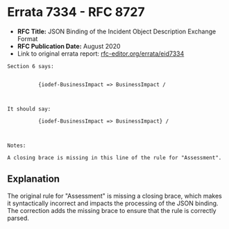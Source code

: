 # Errata 7334 - RFC 8727

- **RFC Title:** JSON Binding of the Incident Object Description Exchange Format
- **RFC Publication Date:** August 2020
- Link to original errata report: [rfc-editor.org/errata/eid7334](https://www.rfc-editor.org/errata/eid7334)

```
Section 6 says:


          {iodef-BusinessImpact => BusinessImpact /


It should say:

          {iodef-BusinessImpact => BusinessImpact} /


Notes:

A closing brace is missing in this line of the rule for "Assessment".
```

## Explanation

The original rule for "Assessment" is missing a closing brace, which makes it syntactically incorrect and impacts the processing of the JSON binding.  The correction adds the missing brace to ensure that the rule is correctly parsed.
